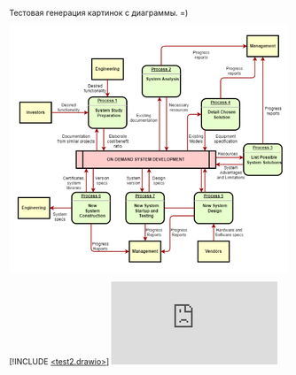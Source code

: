 Тестовая генерация картинок с диаграммы. =)

![test2.drawio](https://github.com/brown-aleks/TodoList/blob/master/ToDoList.API/test2.drawio.png)

[!INCLUDE [<test2.drawio>](<https://github.com/brown-aleks/TodoList/blob/master/ToDoList.API/test2.drawio.html>)]
![Visit](https://github.com/brown-aleks/TodoList/blob/master/ToDoList.API/test2.drawio.html)
